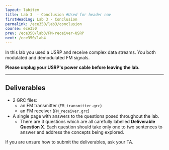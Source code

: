 ```yaml
---
layout: labitem
title: Lab 3  - Conclusion #Used for header nav
firstHeading: Lab 3 - Conclusion
permalink: /ece350/lab3/conclusion
course: ece350
prev: /ece350/lab3/FM-receiver-USRP
next: /ece350/lab4
---
```


<!-- [**Back to Part 3**](FM-receiver-USRP.md) | [**Continue to Lab 4**](../lab4/introduction.md) -->

In this lab you used a USRP and receive complex data streams. You both modulated and demodulated FM signals.

**Please unplug your USRP's power cable before leaving the lab.**

---

## Deliverables
<!-- #TODO update -->
- 2 GRC files:
  - an FM transmitter (`FM_transmitter.grc`)
  - an FM receiver (`FM_receiver.grc`)
- A single page with answers to the questions posed throughout the lab.
  - There are 3 questions which are all carefully labelled **Deliverable Question X**. Each question should take only one to two sentences to answer and address the concepts being explored.

If you are unsure how to submit the deliverables, ask your TA.

<!-- ---

[**Back to Part 3**](FM-receiver-USRP.md) | [**Continue to Lab 4**](../lab4/introduction.md) -->
